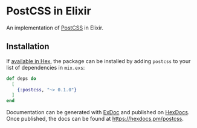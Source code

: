 # PostCSS in Elixir

An implementation of [PostCSS](https://github.com/postcss/postcss) in Elixir.

## Installation

If [available in Hex](https://hex.pm/docs/publish), the package can be installed
by adding `postcss` to your list of dependencies in `mix.exs`:

```elixir
def deps do
  [
    {:postcss, "~> 0.1.0"}
  ]
end
```

Documentation can be generated with [ExDoc](https://github.com/elixir-lang/ex_doc)
and published on [HexDocs](https://hexdocs.pm). Once published, the docs can
be found at <https://hexdocs.pm/postcss>.
